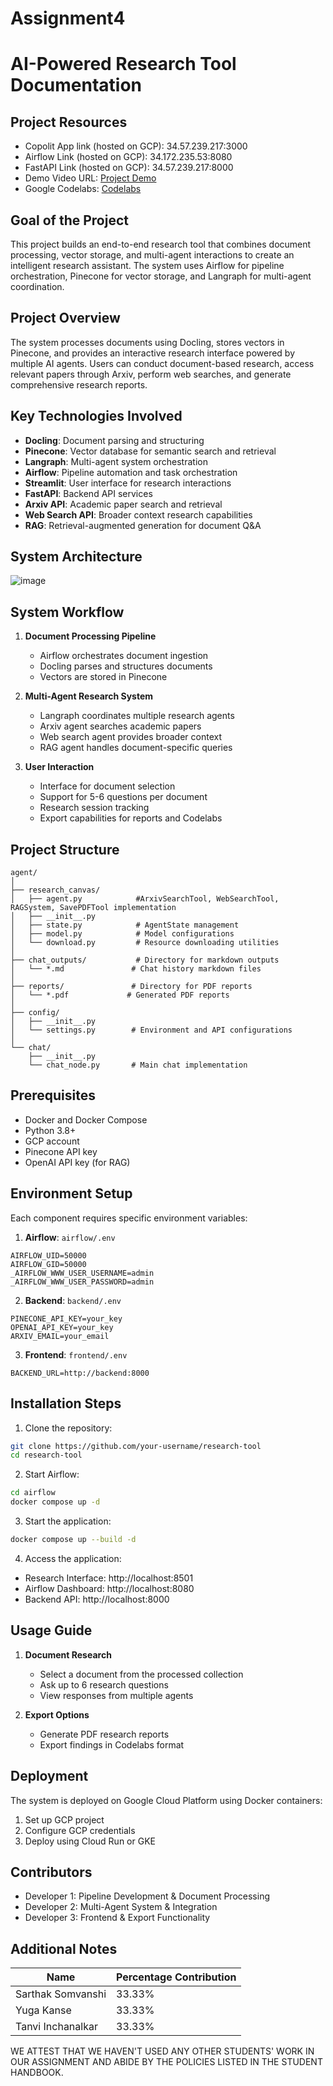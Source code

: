 # Assignment4

# AI-Powered Research Tool Documentation

## Project Resources
- Copolit App link (hosted on GCP): 34.57.239.217:3000
- Airflow Link (hosted on GCP): 34.172.235.53:8080
- FastAPI Link (hosted on GCP): 34.57.239.217:8000
- Demo Video URL: [Project Demo]()
- Google Codelabs: [Codelabs](https://codelabs-preview.appspot.com/?file_id=1uiqzGhuxnrQjMPBM3qMWyLu2PDQk0fb3b7AS80Es128#0)

## Goal of the Project
This project builds an end-to-end research tool that combines document processing, vector storage, and multi-agent interactions to create an intelligent research assistant. The system uses Airflow for pipeline orchestration, Pinecone for vector storage, and Langraph for multi-agent coordination.

## Project Overview
The system processes documents using Docling, stores vectors in Pinecone, and provides an interactive research interface powered by multiple AI agents. Users can conduct document-based research, access relevant papers through Arxiv, perform web searches, and generate comprehensive research reports.

## Key Technologies Involved
- **Docling**: Document parsing and structuring
- **Pinecone**: Vector database for semantic search and retrieval
- **Langraph**: Multi-agent system orchestration
- **Airflow**: Pipeline automation and task orchestration
- **Streamlit**: User interface for research interactions
- **FastAPI**: Backend API services
- **Arxiv API**: Academic paper search and retrieval
- **Web Search API**: Broader context research capabilities
- **RAG**: Retrieval-augmented generation for document Q&A

## System Architecture
![image](Architecture/images/cfa_architecture_diagram.png)

## System Workflow
1. **Document Processing Pipeline**
   - Airflow orchestrates document ingestion
   - Docling parses and structures documents
   - Vectors are stored in Pinecone

2. **Multi-Agent Research System**
   - Langraph coordinates multiple research agents
   - Arxiv agent searches academic papers
   - Web search agent provides broader context
   - RAG agent handles document-specific queries

3. **User Interaction**
   - Interface for document selection
   - Support for 5-6 questions per document
   - Research session tracking
   - Export capabilities for reports and Codelabs

## Project Structure
```
agent/
│ 
├── research_canvas/
│   ├── agent.py            #ArxivSearchTool, WebSearchTool, RAGSystem, SavePDFTool implementation
│   ├── __init__.py
│   ├── state.py            # AgentState management
│   ├── model.py            # Model configurations
│   └── download.py         # Resource downloading utilities
│
├── chat_outputs/           # Directory for markdown outputs
│   └── *.md               # Chat history markdown files
│
├── reports/               # Directory for PDF reports
│   └── *.pdf             # Generated PDF reports
│
├── config/
│   ├── __init__.py
│   └── settings.py        # Environment and API configurations
│
└── chat/
    ├── __init__.py
    └── chat_node.py       # Main chat implementation
```

## Prerequisites
- Docker and Docker Compose
- Python 3.8+
- GCP account
- Pinecone API key
- OpenAI API key (for RAG)

## Environment Setup
Each component requires specific environment variables:

1. **Airflow**: `airflow/.env`
```env
AIRFLOW_UID=50000
AIRFLOW_GID=50000
_AIRFLOW_WWW_USER_USERNAME=admin
_AIRFLOW_WWW_USER_PASSWORD=admin
```

2. **Backend**: `backend/.env`
```env
PINECONE_API_KEY=your_key
OPENAI_API_KEY=your_key
ARXIV_EMAIL=your_email
```

3. **Frontend**: `frontend/.env`
```env
BACKEND_URL=http://backend:8000
```

## Installation Steps
1. Clone the repository:
```bash
git clone https://github.com/your-username/research-tool
cd research-tool
```

2. Start Airflow:
```bash
cd airflow
docker compose up -d
```

3. Start the application:
```bash
docker compose up --build -d
```

4. Access the application:
- Research Interface: http://localhost:8501
- Airflow Dashboard: http://localhost:8080
- Backend API: http://localhost:8000

## Usage Guide
1. **Document Research**
   - Select a document from the processed collection
   - Ask up to 6 research questions
   - View responses from multiple agents

2. **Export Options**
   - Generate PDF research reports
   - Export findings in Codelabs format

## Deployment
The system is deployed on Google Cloud Platform using Docker containers:
1. Set up GCP project
2. Configure GCP credentials
3. Deploy using Cloud Run or GKE

## Contributors
- Developer 1: Pipeline Development & Document Processing
- Developer 2: Multi-Agent System & Integration
- Developer 3: Frontend & Export Functionality

## Additional Notes
| Name                            | Percentage Contribution |
| ------------------------------- | ----------------------- |
| Sarthak Somvanshi               | 33.33% |
| Yuga Kanse                      | 33.33% |
| Tanvi Inchanalkar               | 33.33% |
WE ATTEST THAT WE HAVEN'T USED ANY OTHER STUDENTS' WORK IN OUR ASSIGNMENT AND ABIDE BY THE POLICIES LISTED IN THE STUDENT HANDBOOK.
